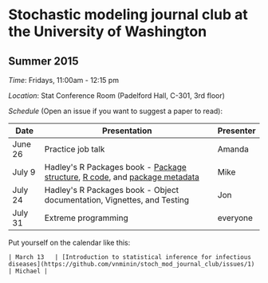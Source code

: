 # Stochastic modeling journal club at the University of Washington

## Summer 2015

*Time*: Fridays, 11:00am - 12:15 pm

*Location*: Stat Conference Room (Padelford Hall, C-301, 3rd floor)

*Schedule* (Open an issue if you want to suggest a paper to read):

| Date | Presentation | Presenter |
|------|--------------|-----------|
| June 26   | Practice job talk | Amanda |
| July 9    | Hadley's R Packages book - [Package structure](http://r-pkgs.had.co.nz/package.html), [R code](http://r-pkgs.had.co.nz/r.html), and [package metadata](http://r-pkgs.had.co.nz/description.html) | Mike |
| July 24   | Hadley's R Packages book - Object documentation, Vignettes, and Testing  | Jon |
| July 31   | Extreme programming | everyone |

Put yourself on the calendar like this:
```
| March 13   | [Introduction to statistical inference for infectious diseases](https://github.com/vnminin/stoch_mod_journal_club/issues/1) | Michael |
```
